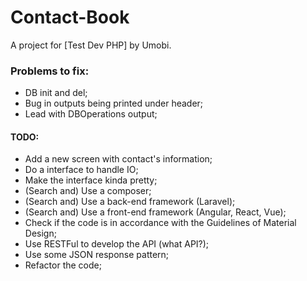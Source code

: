 # Contact-Book

A project for [Test Dev PHP] by Umobi.

### Problems to fix:
- DB init and del;
- Bug in outputs being printed under header;
- Lead with DBOperations output;

#### TODO:
- Add a new screen with contact's information;
- Do a interface to handle IO;
- Make the interface kinda pretty;
- (Search and) Use a composer;
- (Search and) Use a back-end framework (Laravel);
- (Search and) Use a front-end framework (Angular, React, Vue);
- Check if the code is in accordance with the Guidelines of Material Design;
- Use RESTFul to develop the API (what API?);
- Use some JSON response pattern;
- Refactor the code;
